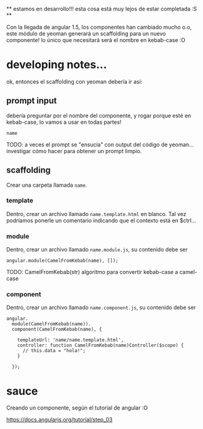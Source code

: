 ** estamos en desarrollo!!! esta cosa está muy lejos de estar completada :S **

Con la llegada de angular 1.5, los componentes han cambiado mucho o.o, este módulo de yeoman generará un scaffolding para un nuevo componente! lo único que necesitará será el nombre en kebab-case :O

# developing notes...

ok, entonces el scaffolding con yeoman debería ir así:

## prompt input

debería preguntar por el nombre del componente, y rogar porque esté en kebab-case, lo vamos a usar en todas partes!

    name

TODO: a veces el prompt se "ensucia" con output del código de yeoman... investigar cómo hacer para obtener un prompt limpio.

## scaffolding

Crear una carpeta llamada `name`.

### template

Dentro, crear un archivo llamado `name.template.html` en blanco. Tal vez podríamos ponerle un comentario indicando que el contexto está en $ctrl...

### module

Dentro, crear un archivo llamado `name.module.js`, su contenido debe ser

    angular.module(CamelFromKebab(name), []);

TODO: CamelFromKebab(str) algoritmo para convertir kebab-case a camel-case

### component

Dentro, crear un archivo llamado `name.component.js`, su contenido debe ser

    angular.
      module(CamelFromKebab(name)).
      component(CamelFromKebab(name), {
        
        templateUrl: 'name/name.template.html',
        controller: function CamelFromKebab(name)Controller($scope) {
          // this.data = "hola!";
        }

      });

# sauce

Creando un componente, según el tutorial de angular :O

https://docs.angularjs.org/tutorial/step_03

